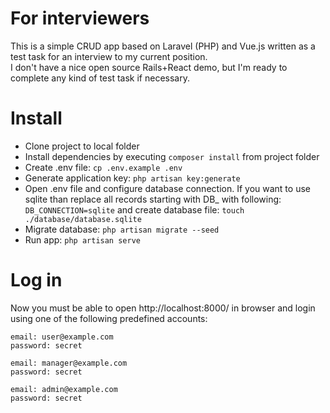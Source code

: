 # For interviewers
This is a simple CRUD app based on Laravel (PHP) and Vue.js written as a test task for an interview to my current position.  
I don't have a nice open source Rails+React demo, but I'm ready to complete any kind of test task if necessary.   

# Install
- Clone project to local folder
- Install dependencies by executing ```composer install``` from project folder
- Create .env file: ```cp .env.example .env```
- Generate application key: ```php artisan key:generate```
- Open .env file and configure database connection.
If you want to use sqlite than replace all records starting with DB_ with following: ```DB_CONNECTION=sqlite``` and create database file: ```touch ./database/database.sqlite```
- Migrate database: ```php artisan migrate --seed```
- Run app: ```php artisan serve```

# Log in
Now you must be able to open http://localhost:8000/ in browser and login using one of the following predefined accounts:
```
email: user@example.com
password: secret
```
```
email: manager@example.com
password: secret
```
```
email: admin@example.com
password: secret
```
